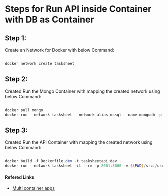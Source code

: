 # Steps for Run API inside Container with DB as Container

## Step 1:

Create an Network for Docker with below Command:

```powershell

docker network create tasksheet

```

## Step 2:

Created Run the Mongo Container with mapping the created network using below Command:

```powershell

docker pull mongo
docker run --network tasksheet --network-alias mssql --name mongodb -p 37017:27017 -d mongo

```

## Step 3:

Created Run the API Container with mapping the created network using below Command:

```powershell

docker build -f Dockerfile.dev -t tasksheetapi:dev .
docker run --network tasksheet -it --rm -p 8001:8000 -v ${PWD}/src:/usr/src --name tasksheetapi tasksheetapi:dev

```

#### Refered Links

- [Multi container apps](https://docs.docker.com/get-started/07_multi_container/)
